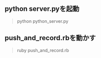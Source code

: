 ## python server.pyを起動

>python python_server.py

push_and_record.rbを動かす
--------------------------

>ruby push_and_record.rb